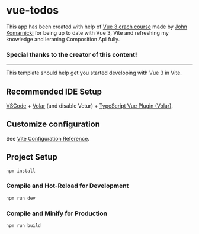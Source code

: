 # vue-todos

This app has been created with help of [Vue 3 crach course](https://www.youtube.com/watch?v=KTFH4P8unUQ) made by [John Komarnicki](https://www.youtube.com/@JohnKomarnicki) for being up to date with Vue 3, Vite and refreshing my knowledge and leraning Composition Api fully.

### Special thanks to the creator of this content!

<hr>

This template should help get you started developing with Vue 3 in Vite.

## Recommended IDE Setup

[VSCode](https://code.visualstudio.com/) + [Volar](https://marketplace.visualstudio.com/items?itemName=Vue.volar) (and disable Vetur) + [TypeScript Vue Plugin (Volar)](https://marketplace.visualstudio.com/items?itemName=Vue.vscode-typescript-vue-plugin).

## Customize configuration

See [Vite Configuration Reference](https://vitejs.dev/config/).

## Project Setup

```sh
npm install
```

### Compile and Hot-Reload for Development

```sh
npm run dev
```

### Compile and Minify for Production

```sh
npm run build
```
